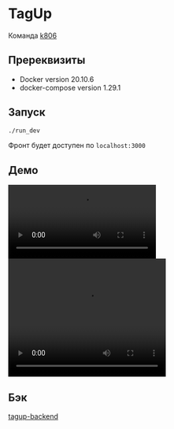 # TagUp

Команда [k806](https://k806.ru/)

## Пререквизиты

- Docker version 20.10.6
- docker-compose version 1.29.1

## Запуск

```bash
./run_dev
```

Фронт будет доступен по `localhost:3000`

## Демо

![](./img/tagup-demo.mov)
<video width="320" height="240" controls>
  <source src="./img/tagup-demo.mov" type="video/mp4">
</video>

## Бэк

[tagup-backend](https://github.com/k806house/tagup-backend)
